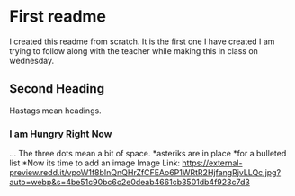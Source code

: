 # First readme
I created this readme from scratch. It is the first one I have created
I am trying to follow along with the teacher while making this in class on wednesday.

## Second Heading
Hastags mean headings. 

### I am Hungry Right Now
...
The three dots mean a bit of space.
*asteriks are in place
*for a bulleted list
*Now its time to add an image
Image Link: https://external-preview.redd.it/vpoW1f8bInQnQHrZfCFEAo6P1WRtR2HjfangRjvLLQc.jpg?auto=webp&s=4be51c90bc6c2e0deab4661cb3501db4f923c7d3
